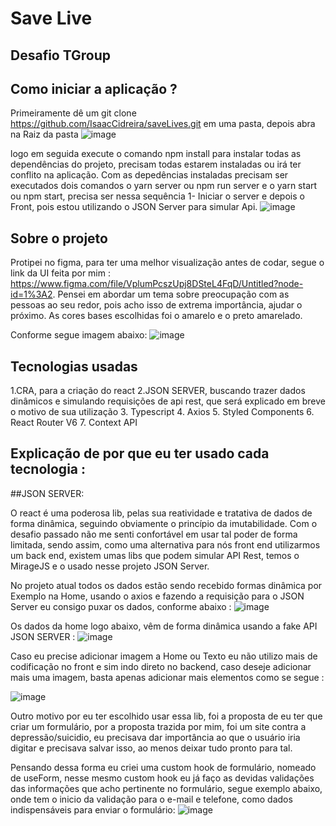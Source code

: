 # Save Live
## Desafio TGroup
## Como iniciar a aplicação ?


Primeiramente dê um git clone https://github.com/IsaacCidreira/saveLives.git em uma pasta, depois abra na Raiz da pasta
![image](https://user-images.githubusercontent.com/80259818/146966226-161aeb9b-9235-4b94-a0f7-c6ce6061ac58.png)

logo em seguida execute o comando npm install para instalar todas as dependências do projeto, precisam todas estarem instaladas ou irá ter conflito na aplicação.
Com as depedências instaladas precisam ser executados dois comandos o yarn server ou npm run server e o yarn start ou npm start, precisa ser nessa sequência 1- Iniciar o server e depois o Front, pois estou utilizando o JSON Server para simular Api.
![image](https://user-images.githubusercontent.com/80259818/146966585-06e4a5f0-1f26-48a7-b6d3-cbc1a1130665.png)


## Sobre o projeto
Protipei no figma, para ter uma melhor visualização antes de codar, segue o link da UI feita por mim : https://www.figma.com/file/VplumPcszUpj8DSteL4FqD/Untitled?node-id=1%3A2.
Pensei em abordar um tema sobre preocupação com as pessoas ao seu redor, pois acho isso de extrema importância, ajudar o próximo. As cores bases escolhidas foi o amarelo e o preto amarelado.

Conforme segue imagem abaixo:
![image](https://user-images.githubusercontent.com/80259818/146966069-1317bac2-dbde-40c4-8d06-65bf360cd274.png)

## Tecnologias usadas
1.CRA, para a criação do react
2.JSON SERVER, buscando trazer dados dinâmicos e simulando requisições de api rest, que será explicado em breve o motivo de sua utilização
3. Typescript
4. Axios
5. Styled Components
6. React Router V6
7. Context API

## Explicação de por que eu ter usado cada tecnologia :

##JSON SERVER:

O react é uma poderosa lib, pelas sua reatividade e tratativa de dados de forma dinâmica, seguindo obviamente o princípio da imutabilidade. Com o desafio passado não me senti confortável em usar tal poder de forma limitada, sendo assim, como uma alternativa para nós front end utilizarmos um back end, existem umas libs que podem simular API Rest, temos o MirageJS e o usado nesse projeto JSON Server.

No projeto atual todos os dados estão sendo recebido formas dinâmica por Exemplo na Home, usando o axios e fazendo a requisição para o JSON Server eu consigo puxar os dados, conforme abaixo : 
![image](https://user-images.githubusercontent.com/80259818/146968267-b3f27b6b-7ec0-4eeb-a46e-941851c03b71.png)

Os dados da home logo abaixo, vêm de forma dinâmica usando a fake API JSON SERVER :
![image](https://user-images.githubusercontent.com/80259818/146967226-c0112254-8d42-4d5c-885e-e0730275e1e6.png)

Caso eu precise adicionar imagem a Home ou Texto eu não utilizo mais de codificação no front e sim indo direto no backend, caso deseje adicionar mais uma imagem, basta apenas adicionar mais elementos como se segue : 

![image](https://user-images.githubusercontent.com/80259818/146967381-e4981982-f54e-4de2-bc07-d3da79a42c2e.png)

Outro motivo por eu ter escolhido usar essa lib, foi a proposta de eu ter que criar um formulário, por a proposta trazida por mim, foi um site contra a depressão/suicidio, eu precisava dar importância ao que o usuário iria digitar e precisava salvar isso, ao menos deixar tudo pronto para tal.

Pensando dessa forma eu criei uma custom hook de formulário, nomeado de useForm, nesse mesmo custom hook eu já faço as devidas validações das informações que acho pertinente no formulário, segue exemplo abaixo, onde tem o inicio da validação para o e-mail e telefone, como dados indispensáveis para enviar o formulário: 
![image](https://user-images.githubusercontent.com/80259818/146968973-a71fae02-1212-42c7-a338-c48316801941.png)



